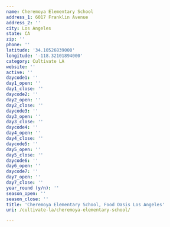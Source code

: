 ```yaml
---
name: Cheremoya Elementary School
address_1: 6017 Franklin Avenue
address_2: ''
city: Los Angeles
state: CA
zip: ''
phone: ''
latitude: '34.10526839000'
longitude: '-118.32101894000'
category: Cultivate LA
website: ''
active: ''
daycode1: ''
day1_open: ''
day1_close: ''
daycode2: ''
day2_open: ''
day2_close: ''
daycode3: ''
day3_open: ''
day3_close: ''
daycode4: ''
day4_open: ''
day4_close: ''
daycode5: ''
day5_open: ''
day5_close: ''
daycode6: ''
day6_open: ''
daycode7: ''
day7_open: ''
day7_close: ''
year_round (y/n): ''
season_open: ''
season_close: ''
title: 'Cheremoya Elementary School, Food Oasis Los Angeles'
uri: /cultivate-la/cheremoya-elementary-school/

---
```

